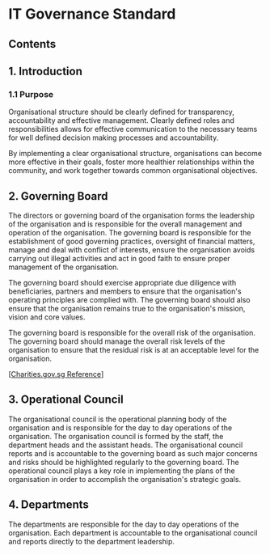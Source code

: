 # IT Governance Standard

## Contents


## 1. Introduction

### 1.1 Purpose
Organisational structure should be clearly defined for transparency, accountability and effective management. Clearly defined roles and responsibilities allows for effective  communication to the necessary teams for well defined decision making processes and accountability.

By implementing a clear organisational structure, organisations can become more effective in their goals, foster more healthier relationships within the community, and work together towards common organisational objectives.

## 2. Governing Board
The directors or governing board of the organisation forms the leadership of the organisation and is responsible for the overall management and operation of the organisation. The governing board is responsible for the establishment of good governing practices, oversight of financial matters, manage and deal with conflict of interests, ensure the organisation avoids carrying out illegal activities and act in good faith to ensure proper management of the organisation.

The governing board should exercise appropriate due diligence with beneficiaries, partners and members to ensure that the organisation's operating principles are complied with. The governing board should also ensure that the organisation remains true to the organisation's mission, vision and core values.

The governing board is responsible for the overall risk of the organisation. The governing board should manage the overall risk levels of the organisation to ensure that the residual risk is at an acceptable level for the organisation.

[[Charities.gov.sg Reference](https://www.charities.gov.sg/Pages/Charities-and-IPCs/Manage-Your-Charity/Governing-Board-Duties-and-Responsibilities.aspx#)]

## 3. Operational Council

The organisational council is the operational planning body of the organisation and is responsible for the day to day operations of the organisation. The organisation council is formed by the staff, the  department heads and the assistant heads. The organisational council reports and is accountable to the governing board as such major concerns and risks should be highlighted regularly to the governing board. The operational council plays a key role in implementing the plans of the organisation in order to accomplish the organisation's strategic goals.

## 4. Departments

The departments are responsible for the day to day operations of the organisation. Each department is accountable to the organisational council and reports directly to the department leadership.

